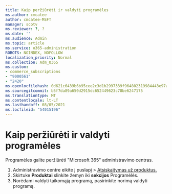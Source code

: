 ```yaml
---
title: Kaip peržiūrėti ir valdyti programėles
ms.author: cmcatee
author: cmcatee-MSFT
manager: scotv
ms.reviewer: ?, ?
ms.date: ''
ms.audience: Admin
ms.topic: article
ms.service: o365-administration
ROBOTS: NOINDEX, NOFOLLOW
localization_priority: Normal
ms.collection: Adm_O365
ms.custom:
- commerce_subscriptions
- "9000561"
- "2420"
ms.openlocfilehash: 0d621c6439b6b95cee2c3d1b2997339f964802319984443e97a81e492babb6ba
ms.sourcegitcommit: b5f7da89a650d2915dc652449623c78be6247175
ms.translationtype: MT
ms.contentlocale: lt-LT
ms.lasthandoff: 08/05/2021
ms.locfileid: "54015196"
---
```

# <a name="how-to-view-and-manage-apps"></a>Kaip peržiūrėti ir valdyti programėles

Programėles galite peržiūrėti "Microsoft 365" administravimo centras.

1. Administravimo centre eikite į puslapį  >  [Atsiskaitymas už produktus.](https://go.microsoft.com/fwlink/p/?linkid=842054)
2. Skirtuke **Produktai** slinkite žemyn iki **sekcijos** Programėlės.
3. Norėdami valdyti taikomąją programą, pasirinkite norimą valdyti programą.